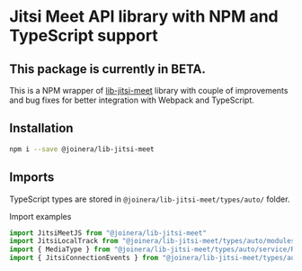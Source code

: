 # Jitsi Meet API library with NPM and TypeScript support

## This package is currently in BETA.

This is a NPM wrapper of [lib-jitsi-meet](https://github.com/jitsi/lib-jitsi-meet) library with couple of improvements and bug fixes for better integration with Webpack and TypeScript.

## Installation

```bash
npm i --save @joinera/lib-jitsi-meet
```

## Imports

TypeScript types are stored in `@joinera/lib-jitsi-meet/types/auto/` folder.

Import examples
```TypeScript
import JitsiMeetJS from "@joinera/lib-jitsi-meet"
import JitsiLocalTrack from "@joinera/lib-jitsi-meet/types/auto/modules/RTC/JitsiLocalTrack"
import { MediaType } from "@joinera/lib-jitsi-meet/types/auto/service/RTC/MediaType"
import { JitsiConnectionEvents } from "@joinera/lib-jitsi-meet/types/auto/JitsiConnectionEvents"
```
